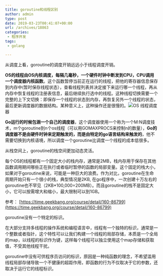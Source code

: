 ```yaml
---
title: goroutine和线程区别
author: admin
type: post
date: 2019-03-23T00:41:07+00:00
url: /archives/18863
categories:
 - 程序开发
tags:
 - golang

---
```

从调度上看，goroutine的调度开销远远小于线程调度开销。

**OS的线程由OS内核调度，每隔几毫秒，一个硬件时钟中断发到CPU，CPU调用一个调度器内核函数**。这个函数暂停当前正在运行的线程，把他的寄存器信息保存到内存中(暂时保存线程状态），查看线程列表并决定接下来运行哪一个线程，再从内存中恢复线程的注册表信息，最后继续执行选中的线程。这种线程切换需要一个完整的上下文切换：即保存一个线程的状态到内存，再恢复另外一个线程的状态，最后更新调度器的数据结构。某种意义上，这种操作还是很慢的。![](https://blog.haohtml.com/wp-content/uploads/2019/03/go_scheduler.png)OS 线程调度器

**Go运行的时候包涵一个自己的调度器**，这个调度器使用一个称为一个M:N调度技术，m个goroutine到n个os线程（可以用GOMAXPROCS来控制n的数量），**Go的调度器不是由硬件时钟来定期触发的，而是由特定的go语言结构来触发的**，他不需要切换到内核语境，所以调度一个goroutine比调度一个线程的成本低很多。

从栈空间上，goroutine的栈空间更加动态灵活。

每个OS的线程都有一个固定大小的栈内存，通常是2MB，栈内存用于保存在其他函数调用期间哪些正在执行或者临时暂停的函数的局部变量。这个固定的栈大小，如果对于goroutine来说，可能是一种巨大的浪费。作为对比，goroutine在生命周期开始只有一个很小的栈，典型情况是2KB, 在go程序中，一次创建十万左右的goroutine也不罕见（2KB*100,000=200MB）。而且goroutine的栈不是固定大小，它可以按需增大和缩小，最大限制可以到1GB。

参考： [https://time.geekbang.org/course/detail/160-86799](https://time.geekbang.org/course/detail/160-86799)

goroutine没有一个特定的标识。

在大部分支持多线程的操作系统和编程语言中，线程有一个独特的标识，通常是一个整数或者指针，这个特性可以让我们构建一个线程的局部存储，本质是一个全局的map，以线程的标识作为键，这样每个线程可以独立使用这个map存储和获取值，不受其他线程干扰。

goroutine中没有可供程序员访问的标识，原因是一种纯函数的理念，不希望滥用线程局部存储导致一个不健康的超距作用，即函数的行为不仅取决于它的参数，还取决于运行它的线程标识。